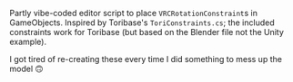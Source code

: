Partly vibe-coded editor script to place `VRCRotationConstraint`s in GameObjects. Inspired by Toribase's `ToriConstraints.cs`; the included constraints work for Toribase (but based on the Blender file not the Unity example).

I got tired of re-creating these every time I did something to mess up the model 🙃
